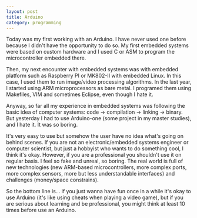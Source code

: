 ```yaml
---
layout: post
title: Arduino
category: programming
---
```


Today was my first working with an Arduino. 
I have never used one before because I didn't have the opportunity to do so.
My first embedded systems were based on custom hardware and I used C or ASM to program the microcontroller embedded there.

Then, my next encounter with embedded systems was with embedded platform such as Raspberry PI or MK802-II with embedded Linux. In this case, I used them to run image/video processing algorithms. 
In the last year, I started using ARM microprocessors as bare metal.
I programed them using Makefiles, VIM and sometimes Eclipse, even though I hate it. 

Anyway, so far all my experience in embedded systems was following the basic idea of computer systems: code -> compilation -> linking -> binary. 
But yesterday I had to use Arduino-one (some project in my master studies), and I hate it. It was so boring. 

It's very easy to use but somehow the user have no idea what's going on behind scenes. 
If you are not an electronic/embedded systems engineer or computer scientist, but just a hobbyist who wants to do something cool, I think it's okay. However, if you are a professional you shouldn't use it on regular basis. 
I feel so fake and unreal, so boring. The real world is full of new technologies (new ARM-based microcontrollers, more complex ports, more complex sensors, more but less understandable interfaces) and challenges (money/space constrains). 

So the bottom line is... if you just wanna have fun once in a while it's okay to use Arduino (it's like using cheats when playing a video game), but if you are serious about learning and be professional, you might think at least 10 times before use an Arduino.
